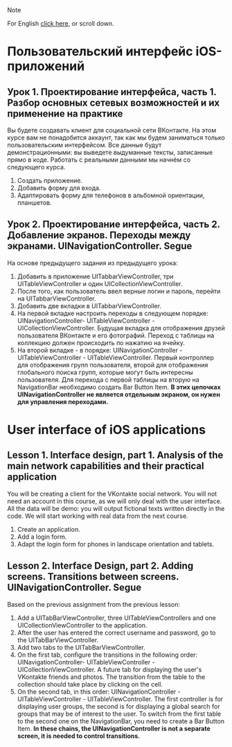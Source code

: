 > [!NOTE]
> For English [click here](#User-interface-of-iOS-applications), or scroll down.

# Пользовательский интерфейс iOS-приложений

## Урок 1. Проектирование интерфейса, часть 1. Разбор основных сетевых возможностей и их применение на практике

Вы будете создавать клиент для социальной сети ВКонтакте. На этом курсе вам не понадобится аккаунт, так как мы будем заниматься только пользовательским интерфейсом. Все данные будут демонстрационными: вы выведете выдуманные тексты, записанные прямо в коде. Работать с реальными данными мы начнём со следующего курса.

1. Создать приложение.
2. Добавить форму для входа.
3. Адаптировать форму для телефонов в альбомной ориентации, планшетов.

## Урок 2. Проектирование интерфейса, часть 2. Добавление экранов. Переходы между экранами. UINavigationController. Segue

На основе предыдущего задания из предыдущего урока:
1. Добавить в приложение UITabbarViewController, три UITableViewController и один UICollectionViewController.
2. После того, как пользователь ввел верные логин и пароль, перейти на UITabbarViewController.
3. Добавить две вкладки в UITabbarViewController.
4. На первой вкладке настроить переходы в следующем порядке: UINavigationController- UITableViewController - UICollectionViewController. Будущая вкладка для отображения друзей пользователя ВКонтакте и его фотографий. Переход с таблицы на коллекцию должен происходить по нажатию на ячейку.
5. На второй вкладке - в порядке: UINavigationController - UITableViewController - UITableViewController. Первый контроллер для отображения групп пользователя, второй для отображения глобального поиска групп, которые могут быть интересны пользователя. Для перехода с первой таблицы на вторую на NavigationBar необходимо создать Bar Button Item. **В этих цепочках UINavigationController не является отдельным экраном, он нужен для управления переходами.**

# User interface of iOS applications

## Lesson 1. Interface design, part 1. Analysis of the main network capabilities and their practical application

You will be creating a client for the VKontakte social network. You will not need an account in this course, as we will only deal with the user interface. All the data will be demo: you will output fictional texts written directly in the code. We will start working with real data from the next course.

1. Create an application.
2. Add a login form.
3. Adapt the login form for phones in landscape orientation and tablets.

## Lesson 2. Interface Design, part 2. Adding screens. Transitions between screens. UINavigationController. Segue

Based on the previous assignment from the previous lesson:
1. Add a UITabBarViewController, three UITableViewControllers and one UICollectionViewController to the application.
2. After the user has entered the correct username and password, go to the UITabBarViewController.
3. Add two tabs to the UITabBarViewController.
4. On the first tab, configure the transitions in the following order: UINavigationController- UITableViewController - UICollectionViewController. A future tab for displaying the user's VKontakte friends and photos. The transition from the table to the collection should take place by clicking on the cell.
5. On the second tab, in this order: UINavigationController - UITableViewController - UITableViewController. The first controller is for displaying user groups, the second is for displaying a global search for groups that may be of interest to the user. To switch from the first table to the second one on the NavigationBar, you need to create a Bar Button Item. **In these chains, the UINavigationController is not a separate screen, it is needed to control transitions.**
